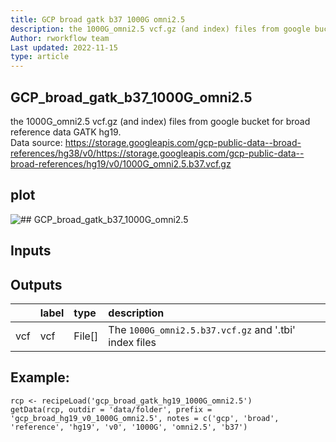 ```yaml
---
title: GCP broad gatk b37 1000G omni2.5
description: the 1000G_omni2.5 vcf.gz (and index) files from google bucket for broad reference data GATK hg19.
Author: rworkflow team
Last updated: 2022-11-15
type: article
---
```

## GCP_broad_gatk_b37_1000G_omni2.5
the 1000G_omni2.5 vcf.gz (and index) files from google bucket for broad reference data GATK hg19.<br>Data source: <https://storage.googleapis.com/gcp-public-data--broad-references/hg38/v0/https://storage.googleapis.com/gcp-public-data--broad-references/hg19/v0/1000G_omni2.5.b37.vcf.gz>
## plot
![## GCP_broad_gatk_b37_1000G_omni2.5](/plots/rcp_gcp_broad_gatk_hg19_1000G_omni2.5.svg)
## Inputs

## Outputs
|    |label |type   |description                                           |
|:---|:-----|:------|:-----------------------------------------------------|
|vcf |vcf   |File[] |The `1000G_omni2.5.b37.vcf.gz` and '.tbi' index files |
## Example:
```
rcp <- recipeLoad('gcp_broad_gatk_hg19_1000G_omni2.5')
getData(rcp, outdir = 'data/folder', prefix = 'gcp_broad_hg19_v0_1000G_omni2.5', notes = c('gcp', 'broad', 'reference', 'hg19', 'v0', '1000G', 'omni2.5', 'b37')
```

